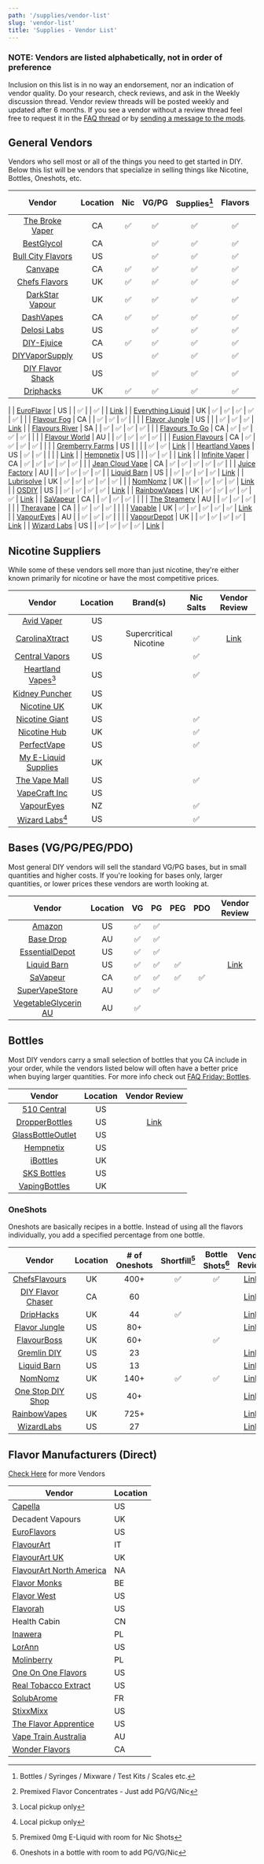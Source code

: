 ```yaml
---
path: '/supplies/vendor-list'
slug: 'vendor-list'
title: 'Supplies - Vendor List'
---
```


### NOTE: Vendors are listed alphabetically, not in order of preference

Inclusion on this list is in no way an endorsement, nor an indication of vendor quality. Do your research, check reviews, and ask in the Weekly discussion thread. Vendor review threads will be posted weekly and updated after 6 months. If you see a vendor without a review thread feel free to request it in the [FAQ thread](http://link.diyejuice.org/questions) or by [sending a message to the mods](https://www.reddit.com/message/compose/?to=/r/DIY_eJuice).

## General Vendors

Vendors who sell most or all of the things you need to get started in DIY. Below this list will be vendors that specialize in selling things like Nicotine, Bottles, Oneshots, etc.

|                        Vendor                         | Location | Nic | VG/PG | Supplies[^supplies] | Flavors | Oneshots[^oneshots] |         Vendor Review          |
| :---------------------------------------------------: | :------: | :-: | :---: | :-----------------: | :-----: | :-----------------: | :----------------------------: |
|    [The Broke Vaper](https://thebrokevaper.ca/)       |    CA    | ✅  |  ✅   |         ✅          |   ✅    |         ✅          | [Link](https://redd.it/aiog4n) |
|       [BestGlycol](https://www.bestglycol.com/)       |    CA    |     |  ✅   |         ✅          |   ✅    |                     |                                |
| [Bull City Flavors](https://www.bullcityflavors.com/) |    US    |     |  ✅   |         ✅          |   ✅    |                     | [Link](https://redd.it/ghol5i) |
|        [Canvape](https://www.canvape.com/)            |    CA    | ✅  |  ✅   |         ✅          |   ✅    |                     |                                |
|   [Chefs Flavors](https://www.chefsflavours.co.uk/)   |    UK    | ✅  |  ✅   |         ✅          |   ✅    |         ✅          | [Link](https://redd.it/advlcf) |
|    [DarkStar Vapour](https://darkstar.co.uk/)         |    UK    | ✅  |  ✅   |         ✅          |   ✅    |         ✅          | [Link](https://redd.it/aq9qqh) |
|       [DashVapes](https://www.dashvapes.com/)         |    CA    | ✅  |  ✅   |         ✅          |   ✅    |                     |                                |
|        [Delosi Labs](https://delosilabs.com/)         |    US    |     |  ✅   |         ✅          |   ✅    |                     |                                |
|       [DIY-Ejuice](https://www.diy-ejuice.com/)       |    CA    | ✅  |  ✅   |         ✅          |   ✅    |         ✅          | [Link](https://redd.it/eolycq) |
|    [DIYVaporSupply](https://www.diyvaporsupply.com/)  |    US    |     |  ✅   |         ✅          |   ✅    |                     | [Link](https://redd.it/e5hkq6) |
|   [DIY Flavor Shack](http://www.diyflavorshack.com/)  |    US    |     |  ✅   |         ✅          |   ✅    |         ✅          | [Link](https://redd.it/boisk0) |
|    [Driphacks](https://www.driphacks.com/)            |    UK    | ✅  |  ✅   |         ✅          |   ✅    |         ✅          |
|
|       [EuroFlavor](https://www.euroflavor.com/)       |    US    |     |  ✅   |                     |   ✅    |                     | [Link](https://redd.it/414rke) |
|  [Everything Liquid](https://everythingliquid.co.uk/) |    UK    | ✅  |  ✅   |         ✅          |   ✅    |         ✅          |                                |
|        [Flavour Fog](https://flavourfog.com/)         |    CA    |     |  ✅   |         ✅          |   ✅    |                     |                                |
|     [Flavor Jungle](https://flavorjungle.com/)        |    US    |     |       |         ✅          |   ✅    |         ✅          | [Link](https://redd.it/g92mvm) |
|     [Flavours River](https://flavoursriver.com/)      |    SA    |     |  ✅   |         ✅          |   ✅    |         ✅          |                                |
|    [Flavours To Go](https://flavourstogo.ca/)         |    CA    | ✅  |  ✅   |         ✅          |   ✅    |                     |                                |
|   [Flavour World](https://www.flavourworld.com.au/)   |    AU    |     |  ✅   |         ✅          |   ✅    |         ✅          |                                |
|    [Fusion Flavours](https://www.fusionflavours.ca/)  |    CA    | ✅  |  ✅   |         ✅          |   ✅    |                     |                                |
|    [Gremberry Farms](https://gremberryfarms.com/)     |    US    |     |        |                     |   ✅    |         ✅          | [Link](https://redd.it/g4wt9e) |
|    [Heartland Vapes](https://heartlandvapes.com/)     |    US    | ✅  |  ✅   |                     |         |                     | [Link](https://redd.it/b08ko6) |
|    [Hempnetix](https://www.hempnetix.com/)            |    US    |     |       |         ✅          |   ✅    |                     | [Link](https://redd.it/b08ko6) |
|    [Infinite Vaper](https://infinitevapor.com/)       |    CA    | ✅  |  ✅   |         ✅          |   ✅    |         ✅          |                                |
|    [Jean Cloud Vape](https://jeancloudvape.com/)      |   CA    | ✅  |  ✅   |         ✅          |   ✅    |         ✅          |                                |
|   [Juice Factory](http://www.juicefactory.com.au/)    |    AU    |     |  ✅   |         ✅          |   ✅    |         ✅          |
|      [Liquid Barn](https://www.liquidbarn.com/)       |    US    |     |  ✅   |         ✅          |   ✅    |         ✅          | [Link](https://redd.it/dyk2y0) |
|      [Lubrisolve](https://www.lubrisolve.com/)        |    UK    | ✅  |  ✅   |         ✅          |   ✅    |         ✅          |                                |
|        [NomNomz](https://nomnomz.co.uk/)              |    UK    |     |  ✅   |         ✅          |   ✅    |         ✅          | [Link](https://redd.it/bzbvre) |
|       [OSDIY](https://www.onestopdiyshop.com/)        |    US    |     |  ✅   |         ✅          |   ✅    |         ✅          | [Link](https://redd.it/b2x4hz) |
|     [RainbowVapes](https://www.rainbowvapes.co.uk/)   |    UK    | ✅  |  ✅   |         ✅          |   ✅    |         ✅          | [Link](https://redd.it/ax8ecz) |
|       [SaVapeur](https://shop.savapeur.com/en)        |    CA    |     |  ✅   |         ✅          |   ✅    |                     |                                |
|    [The Steamery](https://www.thesteamery.com.au/)    |    AU    |     |  ✅   |         ✅          |   ✅    |                     |                                |
|       [Theravape](https://diyvapesupplies.ca/)        |    CA    |     |  ✅   |         ✅          |   ✅    |                     |                                |
|        [Vapable](https://vapable.com/)                |    UK    | ✅  |  ✅   |         ✅          |   ✅    |         ✅          | [Link](https://redd.it/bwolag) |
|       [VapourEyes](https://vapoureyes.com.au/)        |    AU    |     |  ✅   |         ✅          |   ✅    |                     |                                |
|      [VapourDepot](https://vapourdepot.com/)          |    UK    |     |  ✅   |         ✅          |   ✅    |         ✅          | [Link](https://redd.it/a7g8c8) |
|      [Wizard Labs](https://wizardlabs.us/)            |    US    |     |  ✅   |         ✅          |   ✅    |         ✅          | [Link](https://redd.it/b5rni6) |

## Nicotine Suppliers

While some of these vendors sell more than just nicotine, they're either known primarily for nicotine or have the most competitive prices.

|                              Vendor                               | Location |        Brand(s)        | Nic Salts |         Vendor Review          |
| :---------------------------------------------------------------: | :------: | :--------------------: | :-------: | :----------------------------: |
|             [Avid Vaper](https://www.avidvaper.com/)              |    US    |                        |           |                                |
|         [CarolinaXtract](https://www.carolinaxtract.com/)         |    US    | Supercritical Nicotine |    ✅     | [Link](https://redd.it/bb7rp9) |
|         [Central Vapors](https://www.centralvapors.com/)          |    US    |                        |    ✅     |                                |
| [Heartland Vapes](https://wholesale.heartlandvapes.com/)[^pickup] |    US    |                        |    ✅     |                                |
|         [Kidney Puncher](https://www.kidneypuncher.com/)          |    US    |                        |           |                                |
|           [Nicotine UK](https://www.nicotineuk.co.uk/)            |    UK    |                        |           |                                |
|         [Nicotine Giant](https://www.nicotinegiant.com/)          |    US    |                        |    ✅     |                                |
|            [Nicotine Hub](https://nicotinehub.co.uk/)             |    UK    |                        |    ✅     |                                |
|              [PerfectVape](https://perfectvape.com/)              |    US    |                        |    ✅     |                                |
|      [My E-Liquid Supplies](https://myeliquidsupplies.com/)       |    UK    |                        |           |                                |
|             [The Vape Mall](https://thevapemall.com/)             |    US    |                        |    ✅     |                                |
|            [VapeCraft Inc](https://vapecraftinc.com/)             |    US    |                        |           |                                |
|            [VapourEyes](https://www.vapoureyes.co.nz/)            |    NZ    |                        |    ✅     |                                |
|          [Wizard Labs](https://wizardlabs.us/)[^pickup]           |    US    |                        |    ✅     |                                |

## Bases (VG/PG/PEG/PDO)

Most general DIY vendors will sell the standard VG/PG bases, but in small quantities and higher costs. If you're looking for bases only, larger quantities, or lower prices these vendors are worth looking at.

|                              Vendor                              | Location | VG  | PG  | PEG | PDO |         Vendor Review          |
| :--------------------------------------------------------------: | :------: | :-: | :-: | :-: | :-: | :----------------------------: |
|                [Amazon](https://www.amazon.com/)                 |    US    | ✅  | ✅  |     |     |                                |
|            [Base Drop](https://www.basedrop.com.au/)             |    AU    | ✅  | ✅  |     |     |                                |
|         [EssentialDepot](http://www.essentialdepot.com/)         |    US    | ✅  | ✅  |     |     |                                |
|           [Liquid Barn](https://www.liquidbarn.com/)             |    US    | ✅  | ✅  | ✅  |     | [Link](https://redd.it/dyk2y0) |
|             [SaVapeur](https://shop.savapeur.com/en)             |    CA    | ✅  | ✅  | ✅  | ✅  |                                |
|         [SuperVapeStore](https://supervapestore.com.au/)         |    AU    | ✅  | ✅  |     |     |                                |
| [VegetableGlycerin AU](http://vegetableglycerine.com.au/)        |    AU    | ✅  |     |     |     |                                |

## Bottles

Most DIY vendors carry a small selection of bottles that you CA include in your order, while the vendors listed below will often have a better price when buying larger quantities. For more info check out [FAQ Friday: Bottles](/supplies/bottles).

|                       Vendor                        | Location |         Vendor Review          |
| :-------------------------------------------------: | :------: | :----------------------------: |
|      [510 Central](http://www.510central.com/)      |    US    |                                |
|    [DropperBottles](https://dropperbottles.com/)    |    US    | [Link](https://redd.it/bu05x6) |
| [GlassBottleOutlet](https://glassbottleoutlet.com/) |    US    |                                |
|[Hempnetix](https://www.hempnetix.com/bottles.html)  |    US    |                                |
|       [iBottles](https://www.ibottles.co.uk/)       |    UK    |                                |
|     [SKS Bottles](https://www.sks-bottle.com/)      |    US    |                                |
|     [VapingBottles](https://vapingbottles.com/)     |    UK    |                                |

### OneShots

Oneshots are basically recipes in a bottle. Instead of using all the flavors individually, you add a specified percentage from one bottle.

|                        Vendor                         | Location | # of Oneshots | Shortfill[^shortfills] | Bottle Shots[^bottleshots] |         Vendor Review          |
| :---------------------------------------------------: | :------: | :-----------: | :--------------------: | :------------------------: | :----------------------------: |
|   [ChefsFlavours](https://www.chefsflavours.co.uk/)   |    UK    |     400+      |           ✅           |             ✅             | [Link](https://redd.it/advlcf) |
| [DIY Flavor Chaser](https://link.diyejuice.org/diyfc) |    CA    |      60       |                        |                            | [Link](https://redd.it/fvyvlh) |
|       [DripHacks](https://www.driphacks.com/)       |    UK    |      44       |           ✅           |                            | [Link](https://redd.it/c57io0) |
|     [Flavor Jungle](https://flavorjungle.com/)     |    US    |      80+      |                        |                            | [Link](https://redd.it/g92mvm) |
|      [FlavourBoss](https://flavour-boss.co.uk/)       |    UK    |      60+      |                        |             ✅             |
|         [Gremlin DIY](http://gremlindiy.com)          |    US    |      23       |                        |                            | [Link](https://redd.it/a9pu7l) |
|      [Liquid Barn](http://liquidbarn.com)      |    US    |      13       |                        |                            | [Link](https://redd.it/dyk2y0) |
|        [NomNomz](https://nomnomz.co.uk/)        |    UK    |     140+      |           ✅           |             ✅             | [Link](https://redd.it/bzbvre) |
| [One Stop DIY Shop](https://www.onestopdiyshop.com/)  |    US    |      40+      |                        |                            | [Link](https://redd.it/b2x4hz) |
|     [RainbowVapes](https://www.rainbowvapes.co.uk/)      |    UK    |     725+      |                        |                            | [Link](https://redd.it/ax8ecz) |
|      [WizardLabs](https://wizardlabs.us/)       |    US    |      27       |                        |                            | [Link](https://redd.it/b5rni6) |

## Flavor Manufacturers (Direct)

[Check Here](https://alltheflavors.com/vendors) for more Vendors

| Vendor                                                                                                          | Location |
| --------------------------------------------------------------------------------------------------------------- | -------- |
| [Capella](https://www.capellaflavors.com/)                                                                      | US       |
| Decadent Vapours                                                                                                | UK       |
| [EuroFlavors](https://www.euroflavor.com/)                                                                      | US       |
| [FlavourArt](https://flavourart.com)                                                                            | IT       |
| [FlavourArt UK](https://www.flavourart.co.uk/)                                                                  | UK       |
| [FlavourArt North America](https://us.flavourart.com/)                                                          | NA       |
| [Flavor Monks](https://www.flavormonks.com/)                                                                    | BE       |
| [Flavor West](https://www.flavorwest.com/)                                                                      | US       |
| [Flavorah](https://www.flavorah.com/)                                                                           | US       |
| Health Cabin                                                                                                    | CN       |
| [Inawera](https://www.inawera.com/)                                                                             | PL       |
| [LorAnn](https://www.lorannoils.com/)                                                                           | US       |
| [Molinberry](https://molinberryflavours.com/)                                                                   | PL       |
| [One On One Flavors](https://www.oooflavors.com/)                                                               | US       |
| [Real Tobacco Extract](http://link.diyejuice.org/48)                                                            | US       |
| [SolubArome](https://www.solubarome.fr/boutique/)                                                               | FR       |
| [StixxMixx](https://www.stixxmixx.com/)                                                                         | US       |
| [The Flavor Apprentice](https://shop.perfumersapprentice.com/c-108-the-flavor-apprentice-world-of-flavors.aspx) | US       |
| [Vape Train Australia](https://www.vapetrain.com.au/)                                                           | AU       |
| [Wonder Flavors](https://www.wonderflavours.com/)                                                               | CA       |

[^supplies]: Bottles / Syringes / Mixware / Test Kits / Scales etc.
[^oneshots]: Premixed Flavor Concentrates - Just add PG/VG/Nic
[^shortfills]: Premixed 0mg E-Liquid with room for Nic Shots
[^bottleshots]: Oneshots in a bottle with room to add PG/VG/Nic
[^pickup]: Local pickup only

